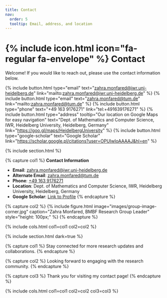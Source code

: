 ```yaml
---
title: Contact
nav:
  order: 5
  tooltip: Email, address, and location
---
```


# {% include icon.html icon="fa-regular fa-envelope" %} Contact

Welcome! If you would like to reach out, please use the contact information below.

{%
  include button.html
  type="email"
  text="zahra.monfared@iwr.uni-heidelberg.de"
  link="mailto:zahra.monfared@iwr.uni-heidelberg.de"
%}
{%
  include button.html
  type="email"
  text="zahra.monfared@tum.de"
  link="mailto:zahra.monfared@tum.de"
%}
{%
  include button.html
  type="phone"
  text="+49 163 9176271"
  link="tel:+491639176271"
%}
{%
  include button.html
  type="address"
  tooltip="Our location on Google Maps for easy navigation"
  text="Dept. of Mathematics and Computer Science, IWR, Heidelberg University, Heidelberg, Germany"
  link="https://goo.gl/maps/HeidelbergUniversity"
%}
{%
  include button.html
  type="google-scholar"
  text="Google Scholar"
  link="https://scholar.google.pl/citations?user=OPUIwIoAAAAJ&hl=en"
%}

{% include section.html %}

{% capture col1 %}
**Contact Information**  
- **Email**: [zahra.monfared@iwr.uni-heidelberg.de](mailto:zahra.monfared@iwr.uni-heidelberg.de)  
- **Alternate Email**: [zahra.monfared@tum.de](mailto:zahra.monfared@tum.de)  
- **Phone**: [+49 163 9176271](tel:+491639176271)  
- **Location**: Dept. of Mathematics and Computer Science, IWR, Heidelberg University, Heidelberg, Germany  
- **Google Scholar**: [Link to Profile](https://scholar.google.pl/citations?user=OPUIwIoAAAAJ&hl=en)
{% endcapture %}

{% capture col2 %}
{%
  include figure.html
  image="images/group-image-corner.jpg"
  caption="Zahra Monfared, BMBF Research Group Leader"
  style="height: 100px;"
%}
{% endcapture %}

{% include cols.html col1=col1 col2=col2 %}

{% include section.html dark=true %}

{% capture col1 %}
Stay connected for more research updates and collaborations.
{% endcapture %}

{% capture col2 %}
Looking forward to engaging with the research community.
{% endcapture %}

{% capture col3 %}
Thank you for visiting my contact page!
{% endcapture %}

{% include cols.html col1=col1 col2=col2 col3=col3 %}
